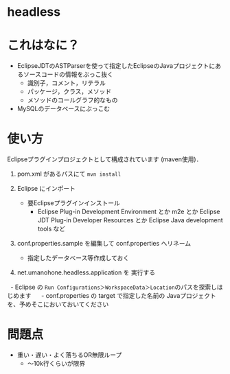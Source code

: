 headless
========

# これはなに？
* EclipseJDTのASTParserを使って指定したEclipseのJavaプロジェクトにあるソースコードの情報をぶっこ抜く
    * 識別子，コメント，リテラル
    * パッケージ，クラス，メソッド
    * メソッドのコールグラフ的なもの
* MySQLのデータベースにぶっこむ

# 使い方
Eclipseプラグインプロジェクトとして構成されています (maven使用)．

1. pom.xml があるパスにて `mvn install`

2. Eclipse にインポート
    
    - 要Eclipseプラグインインストール
       - Eclipse Plug-in Development Environment とか m2e とか Eclipse JDT Plug-in Developer Resources とか Eclipse Java development tools など	

3. conf.properties.sample を編集して conf.properties へリネーム
   
   - 指定したデータベース等作成しておく
  
4. net.umanohone.headless.application を 実行する

   - Eclipse の `Run Configurations＞WorkspaceData＞Location`のパスを探索しはじめます
      - conf.properties の target で指定した名前の Javaプロジェクト を、予めそこにおいておいてください

# 問題点
* 重い・遅い・よく落ちるOR無限ループ
  * 〜10k行くらいが限界

